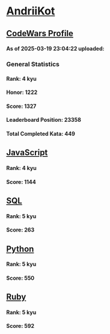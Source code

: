 # [AndriiKot](https://www.codewars.com/users/AndriiKot)

## [CodeWars Profile](https://www.codewars.com/users/AndriiKot)

#### As of 2025-03-19 23:04:22 uploaded:

### General Statistics

#### Rank: 4 kyu

#### Honor: 1222

#### Score: 1327

#### Leaderboard Position: 23358

#### Total Completed Kata: 449



## [JavaScript](https://github.com/AndriiKot/JavaScript__CodeWars)

#### Rank: 4 kyu

#### Score: 1144


## [SQL](https://github.com/AndriiKot/SQL__CodeWars)

#### Rank: 5 kyu

#### Score: 263


## [Python](https://github.com/AndriiKot/Python__CodeWars)

#### Rank: 5 kyu

#### Score: 550


## [Ruby](https://github.com/AndriiKot/Ruby__CodeWars)

#### Rank: 5 kyu

#### Score: 592

